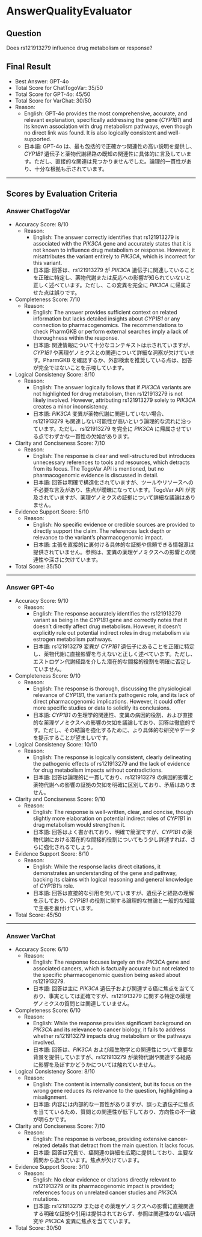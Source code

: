 # AnswerQualityEvaluator

## Question

Does rs121913279 influence drug metabolism or response?

## Final Result

- Best Answer: GPT-4o
- Total Score for ChatTogoVar: 35/50
- Total Score for GPT-4o: 45/50
- Total Score for VarChat: 30/50
- Reason:
  - English: GPT-4o provides the most comprehensive, accurate, and relevant explanation, specifically addressing the gene (*CYP1B1*) and its known association with drug metabolism pathways, even though no direct link was found. It is also logically consistent and well-supported.
  - 日本語: GPT-4o は、最も包括的で正確かつ関連性の高い説明を提供し、*CYP1B1* 遺伝子と薬物代謝経路の既知の関連性に具体的に言及しています。ただし、直接的な関連は見つかりませんでした。論理的一貫性があり、十分な根拠も示されています。

---

## Scores by Evaluation Criteria

### Answer ChatTogoVar
- Accuracy Score: 8/10
  - Reason: 
    - English: The answer correctly identifies that rs121913279 is associated with the *PIK3CA* gene and accurately states that it is not known to influence drug metabolism or response. However, it misattributes the variant entirely to *PIK3CA*, which is incorrect for this variant.
    - 日本語: 回答は、rs121913279 が *PIK3CA* 遺伝子に関連していることを正確に特定し、薬物代謝または反応への影響が知られていないと正しく述べています。ただし、この変異を完全に *PIK3CA* に帰属させた点は誤りです。
- Completeness Score: 7/10
  - Reason: 
    - English: The answer provides sufficient context on related information but lacks detailed insights about *CYP1B1* or any connection to pharmacogenomics. The recommendations to check PharmGKB or perform external searches imply a lack of thoroughness within the response.
    - 日本語: 関連情報について十分なコンテキストは示されていますが、*CYP1B1* や薬理ゲノミクスとの関連について詳細な洞察が欠けています。PharmGKB を確認するか、外部検索を推奨している点は、回答が完全ではないことを示唆しています。
- Logical Consistency Score: 8/10
  - Reason: 
    - English: The answer logically follows that if *PIK3CA* variants are not highlighted for drug metabolism, then rs121913279 is not likely involved. However, attributing rs121913279 solely to *PIK3CA* creates a minor inconsistency.
    - 日本語: *PIK3CA* 変異が薬物代謝に関連していない場合、rs121913279 も関連しない可能性が高いという論理的な流れに沿っています。ただし、rs121913279 を完全に *PIK3CA* に帰属させている点でわずかな一貫性の欠如があります。
- Clarity and Conciseness Score: 7/10
  - Reason: 
    - English: The response is clear and well-structured but introduces unnecessary references to tools and resources, which detracts from its focus. The TogoVar API is mentioned, but no pharmacogenomic evidence is discussed in detail.
    - 日本語: 回答は明確で構造化されていますが、ツールやリソースへの不必要な言及があり、焦点が曖昧になっています。TogoVar API が言及されていますが、薬理ゲノミクスの証拠について詳細な議論はありません。
- Evidence Support Score: 5/10
  - Reason: 
    - English: No specific evidence or credible sources are provided to directly support the claim. The references lack depth or relevance to the variant’s pharmacogenomic impact.
    - 日本語: 主張を直接的に裏付ける具体的な証拠や信頼できる情報源は提供されていません。参照は、変異の薬理ゲノミクスへの影響との関連性や深さに欠けています。
- Total Score: 35/50

---

### Answer GPT-4o
- Accuracy Score: 9/10
  - Reason: 
    - English: The response accurately identifies the rs121913279 variant as being in the *CYP1B1* gene and correctly notes that it doesn’t directly affect drug metabolism. However, it doesn’t explicitly rule out potential indirect roles in drug metabolism via estrogen metabolism pathways.
    - 日本語: rs121913279 変異が *CYP1B1* 遺伝子にあることを正確に特定し、薬物代謝に直接影響を与えないと正しく述べています。ただし、エストロゲン代謝経路を介した潜在的な間接的役割を明確に否定していません。
- Completeness Score: 9/10
  - Reason: 
    - English: The response is thorough, discussing the physiological relevance of *CYP1B1*, the variant’s pathogenic role, and its lack of direct pharmacogenomic implications. However, it could offer more specific studies or data to solidify its conclusions.
    - 日本語: *CYP1B1* の生理学的関連性、変異の病因的役割、および直接的な薬理ゲノミクスへの影響の欠如を議論しており、回答は徹底的です。ただし、その結論を強化するために、より具体的な研究やデータを提示することが望ましいです。
- Logical Consistency Score: 10/10
  - Reason: 
    - English: The response is logically consistent, clearly delineating the pathogenic effects of rs121913279 and the lack of evidence for drug metabolism impacts without contradictions.
    - 日本語: 回答は論理的に一貫しており、rs121913279 の病因的影響と薬物代謝への影響の証拠の欠如を明確に区別しており、矛盾はありません。
- Clarity and Conciseness Score: 9/10
  - Reason: 
    - English: The response is well-written, clear, and concise, though slightly more elaboration on potential indirect roles of *CYP1B1* in drug metabolism would strengthen it.
    - 日本語: 回答はよく書かれており、明確で簡潔ですが、*CYP1B1* の薬物代謝における潜在的な間接的役割についてもう少し詳述すれば、さらに強化されるでしょう。
- Evidence Support Score: 8/10
  - Reason: 
    - English: While the response lacks direct citations, it demonstrates an understanding of the gene and pathway, backing its claims with logical reasoning and general knowledge of *CYP1B1*’s role.
    - 日本語: 回答は直接的な引用を欠いていますが、遺伝子と経路の理解を示しており、*CYP1B1* の役割に関する論理的な推論と一般的な知識で主張を裏付けています。
- Total Score: 45/50

---

### Answer VarChat
- Accuracy Score: 6/10
  - Reason: 
    - English: The response focuses largely on the *PIK3CA* gene and associated cancers, which is factually accurate but not related to the specific pharmacogenomic question being asked about rs121913279.
    - 日本語: 回答は主に *PIK3CA* 遺伝子および関連する癌に焦点を当てており、事実としては正確ですが、rs121913279 に関する特定の薬理ゲノミクスの質問とは関連していません。
- Completeness Score: 6/10
  - Reason: 
    - English: While the response provides significant background on *PIK3CA* and its relevance to cancer biology, it fails to address whether rs121913279 impacts drug metabolism or the pathways involved.
    - 日本語: 回答は、*PIK3CA* および癌生物学との関連性について重要な背景を提供していますが、rs121913279 が薬物代謝や関連する経路に影響を及ぼすかどうかについては触れていません。
- Logical Consistency Score: 8/10
  - Reason: 
    - English: The content is internally consistent, but its focus on the wrong gene reduces its relevance to the question, highlighting a misalignment.
    - 日本語: 内容には内部的な一貫性がありますが、誤った遺伝子に焦点を当てているため、質問との関連性が低下しており、方向性の不一致が明らかです。
- Clarity and Conciseness Score: 7/10
  - Reason: 
    - English: The response is verbose, providing extensive cancer-related details that detract from the main question. It lacks focus.
    - 日本語: 回答は冗長で、癌関連の詳細を広範に提供しており、主要な質問から逸れています。焦点が欠けています。
- Evidence Support Score: 3/10
  - Reason: 
    - English: No clear evidence or citations directly relevant to rs121913279 or its pharmacogenomic impact is provided; references focus on unrelated cancer studies and *PIK3CA* mutations.
    - 日本語: rs121913279 またはその薬理ゲノミクスへの影響に直接関連する明確な証拠や引用は提供されておらず、参照は関連性のない癌研究や *PIK3CA* 変異に焦点を当てています。
- Total Score: 30/50